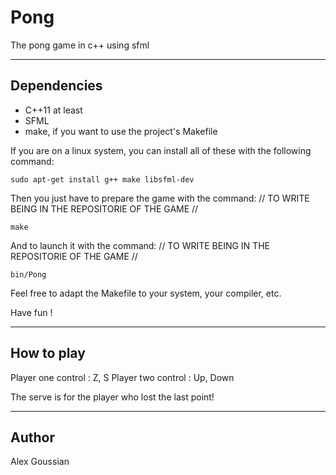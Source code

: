 # Pong

The pong game in c++ using sfml

---

## Dependencies

* C++11 at least
* SFML
* make, if you want to use the project's Makefile

If you are on a linux system, you can install all of these with the following command:

	sudo apt-get install g++ make libsfml-dev

Then you just have to prepare the game with the command:
// TO WRITE BEING IN THE REPOSITORIE OF THE GAME //
	
	make

And to launch it with the command:
// TO WRITE BEING IN THE REPOSITORIE OF THE GAME //

	bin/Pong

Feel free to adapt the Makefile to your system, your compiler, etc.

Have fun !

---

## How to play

Player one control : Z, S
Player two control : Up, Down

The serve is for the player who lost the last point!

---

## Author

Alex Goussian
